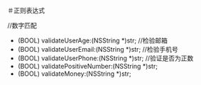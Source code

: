 
＃正则表达式

//数字匹配
+ (BOOL) validateUserAge:(NSString *)str;
//检验邮箱
+ (BOOL) validateUserEmail:(NSString *)str;
//检验手机号
+ (BOOL) validateUserPhone:(NSString *)str;
//验证是否为正数
+ (BOOL) validatePositiveNumber:(NSString *)str;
+ (BOOL) validateMoney:(NSString *)str;
